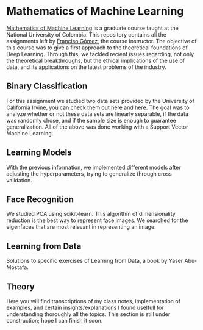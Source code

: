 # Mathematics of Machine Learning
[Mathematics of Machine Learning](https://sites.google.com/site/fagomezj/matem%C3%A1ticas-del-aprendizaje-de-m%C3%A1quinas-2023) is a graduate course taught at the National University of Colombia. This repository contains all the assignments left by [Franciso Gómez](https://sites.google.com/site/fagomezj/home?authuser=0), the course instructor. 
The objective of this course was to give a first approach to the theoretical foundations of Deep Learning. Through this, we tackled recient issues regarding, not only the theoretical breakthroughs, 
but the ethical implications of the use of data, and its applications on the latest problems of the industry.

## Binary Classification
For this assignment we studied two data sets provided by the University of California Irvine, you can check them out [here](https://archive.ics.uci.edu/dataset/267/banknote+authentication) and [here](https://archive.ics.uci.edu/dataset/357/occupancy+detection). 
The goal was to analyze whether or not these data sets are linearly separable, if the data was randomly chose, and if the sample size is enough to guarantee generalization. All of the above was done working with a Support Vector Machine Learning.

## Learning Models
With the previous information, we implemented different models after adjusting the hyperparameters, trying to generalize through cross validation. 

## Face Recognition
We studied PCA using scikit-learn. This algorithm of dimensionality reduction is the best way to represent face images. We searched for the eigenfaces that are most relevant in representing an image.

## Learning from Data
Solutions to specific exercises of Learning from Data, a book by Yaser Abu-Mostafa.

## Theory
Here you will find transcriptions of my class notes, implementation of examples, and certain insights/explanations I found uselfull for understanding thoroughly all the topics. This section is still under construction; hope I can finish it soon. 
